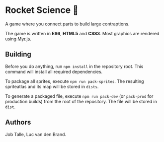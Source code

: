 # Rocket Science :rocket:
A game where you connect parts to build large contraptions.

The game is written in **ES6**, **HTML5** and **CSS3**. Most graphics are rendered using [Myr.js](https://github.com/jobtalle/myr.js).

## Building
Before you do anything, run ``npm install`` in the repository root. 
This command will install all required dependencies.

To package all sprites, execute ``npm run pack-sprites``.
The resulting spriteatlas and its map will be stored in ``dists``.

To generate a packaged file, execute ``npm run pack-dev`` 
(or ``pack-prod`` for production builds) from the root of the repository. 
The file will be stored in ``dist``.

## Authors
Job Talle,
Luc van den Brand.
